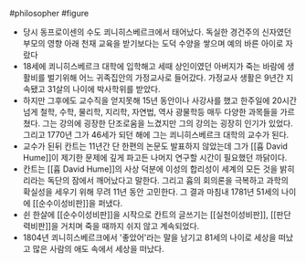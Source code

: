 #philosopher #figure
- 당시 동프로이센의 수도 쾨니히스베르크에서 태어났다. 독실한 경건주의 신자였던 부모의 영향 아래 천재 교육을 받기보다는 도덕 수양을 쌓으며 예의 바른 아이로 자랐다
- 18세에 쾨니히스베르크 대학에 입학해고 세때 상인이였던 아버지가 죽는 바람에 생활비를 벌기위해 어느 귀족집안의 가정교사로 들어갔다. 가정교사 생활은 9년간 지속됐고 31살의 나이에 박사학위를 받았다.
- 하지만 그후에도 교수직을 얻지못해 15년 동안이나 사강사를 했고 한주일에 20시간 넘게 철학, 수학, 물리학, 지리학, 자연법, 역사 광물학등 매두 다양한 과목들을 가르쳤다. 그는 강의에 굉장한 단조로움을 느겼지만 그의 강의는 굉장히 인기가 있었다. 그리고 1770년 그가 46세가 되던 해에 그는 쾨니히스베르크 대학의 교수가 된다.
- 교수가 된뒤 칸트는 11년간 단 한편의 논문도 발표하지 않았는데 그가 [[흄 David Hume]]이 제기한 문제에 깊게 파고든 나머지 연구할 시간이 필요했던 까닭이다. 
- 칸트는 [[흄 David Hume]]의 사상 덕분에 이성의 합리성이 세계의 모든 것을 밝히리라는 독단의 잠에서 깨어났다고 말한다. 그리고 흄의 회의론을 극복하고 과학의 확실성을 세우기 위해 무려 11년 동안 고민한다. 그 결과 마침내  1781년 51세의 나이에 [[순수이성비판]]을 퍼냈다. 
- 쉰 한살에 [[순수이성비판]]을 시작으로 칸트의 글쓰기는 [[실천이성비판]], [[판단력비판]]을 거치며 죽을 때까지 쉬지 않고 계속되었다. 
- 1804년 쾨니히스베르크에서 '좋았어'라는 말을 남기고 81세의 나이로 세상을 떠났고 많은 사람의 애도 속에서 세상을 떠났다. 
